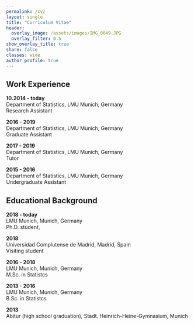 ```yaml
---
permalink: /cv/
layout: single
title: "Curriculum Vitae"
header:
  overlay_image: /assets/images/IMG_0049.JPG
  overlay_filter: 0.5
show_overlay_title: true
share: false
classes: wide
author_profile: true  
---
```


Work Experience
---------------
__10.2014 - today__<br/>
Department of Statistics, LMU Munich, Germany<br/>
Research Assistant

__2016 - 2019__<br/>
Department of Statistics, LMU Munich, Germany<br/>
Graduate Assistant

__2017 - 2019__<br/>
Department of Statistics, LMU Munich, Germany<br/>
Tutor

__2015 - 2016__<br/>
Department of Statistics, LMU Munich, Germany<br/>
Undergraduate Assistant


Educational Background
---------------

__2018 - today__<br/>
LMU Munich, Munich, Germany<br/>
Ph.D. student,

__2018__<br/>
Universidad Complutense de Madrid, Madrid, Spain<br/>
Visiting student

__2016 - 2018__<br/>
LMU Munich, Munich, Germany<br/>
M.Sc. in Statistcs

__2013 - 2016__<br/>
LMU Munich, Munich, Germany<br/>
B.Sc. in Statistcs

__2013__<br/>
Abitur (high school graduation), Stadt. Heinrich-Heine-Gymnasium, Munich

